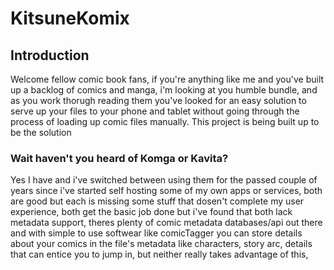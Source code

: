 # KitsuneKomix

## Introduction

Welcome fellow comic book fans, if you're anything like me and you've built up a
backlog of comics and manga, i'm looking at you humble bundle, and as you work
thorugh reading them you've looked for an easy solution to serve up your files
to your phone and tablet without going through the process of loading up comic
files manually. This project is being built up to be the solution

### Wait haven't you heard of Komga or Kavita?

Yes I have and i've switched between using them for the passed couple of years
since i've started self hosting some of my own apps or services, both are good
but each is missing some stuff that dosen't complete my user experience, both
get the basic job done but i've found that both lack metadata support, theres
plenty of comic metadata databases/api out there and with simple to use softwear
like comicTagger you can store details about your comics in the file's metadata
like characters, story arc, details that can entice you to jump in, but neither
really takes advantage of this,
